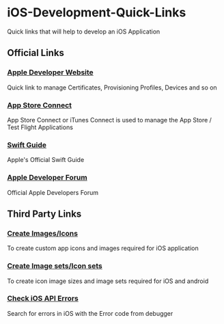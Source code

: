 # **iOS-Development-Quick-Links**

Quick links that will help to develop an iOS Application

## Official Links

### [Apple Developer Website](https://developer.apple.com/account/ios/certificate)
Quick link to manage Certificates, Provisioning Profiles, Devices and so on

### [App Store Connect](https://itunesconnect.apple.com/)
App Store Connect or iTunes Connect is used to manage the App Store / Test Flight Applications

### [Swift Guide](https://swift.org)
Apple's Official Swift Guide

### [Apple Developer Forum](https://forums.developer.apple.com)
Official Apple Developers Forum

## Third Party Links
### [Create Images/Icons](https://www.canva.com)
To create custom app icons and images required for iOS application

### [Create Image sets/Icon sets](https://appicon.co)
To create icon image sizes and image sets required for iOS and android

### [Check iOS API Errors](https://osstatus.com)
Search for errors in iOS with the Error code from debugger





